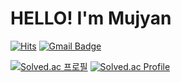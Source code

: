 # HELLO! I'm Mujyan
[![Hits](https://hits.seeyoufarm.com/api/count/incr/badge.svg?url=https%3A%2F%2Fgithub.com%2Fmujyan&count_bg=%23FF0000&title_bg=%23000000&icon=&icon_color=%23FFFFFF&title=visited&edge_flat=false)](https://hits.seeyoufarm.com)
[![Gmail Badge](https://img.shields.io/badge/Gmail-d14836?style=flat-square&logo=Gmail&logoColor=white&link=mailto:kimsh1691@gmail.com)](mailto:woojin1354@gmail.com)

[![Solved.ac
프로필](http://mazassumnida.wtf/api/generate_badge?boj=woojin1354)](https://solved.ac/woojin1354)
[![Solved.ac Profile](http://mazassumnida.wtf/api/v2/generate_badge?boj=woojin1354)](https://solved.ac/woojin1354/)
